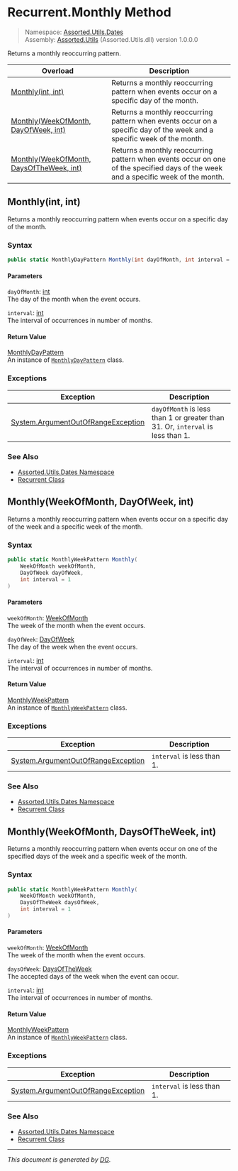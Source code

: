 ﻿# Recurrent.Monthly Method

> Namespace: [Assorted.Utils.Dates](index.md#assortedutilsdates-namespace)\
> Assembly: [Assorted.Utils](index.md) (Assorted.Utils.dll) version 1.0.0.0

Returns a monthly reoccurring pattern.

Overload | Description
--- | ---
[Monthly(int, int)](Assorted.Utils.Dates.Recurrent.Monthly.md#monthlyint-int) | Returns a monthly reoccurring pattern when events occur on a specific day of the month.
[Monthly(WeekOfMonth, DayOfWeek, int)](Assorted.Utils.Dates.Recurrent.Monthly.md#monthlyweekofmonth-dayofweek-int) | Returns a monthly reoccurring pattern when events occur on a specific day of the week and a specific week of the month.
[Monthly(WeekOfMonth, DaysOfTheWeek, int)](Assorted.Utils.Dates.Recurrent.Monthly.md#monthlyweekofmonth-daysoftheweek-int) | Returns a monthly reoccurring pattern when events occur on one of the specified days of the week and a specific week of the month.

## Monthly(int, int)

Returns a monthly reoccurring pattern when events occur on a specific day of the month.

### Syntax

```csharp
public static MonthlyDayPattern Monthly(int dayOfMonth, int interval = 1)
```

#### Parameters

`dayOfMonth`: [int](https://docs.microsoft.com/en-us/dotnet/api/system.int32)\
The day of the month when the event occurs.

`interval`: [int](https://docs.microsoft.com/en-us/dotnet/api/system.int32)\
The interval of occurrences in number of months.

#### Return Value

[MonthlyDayPattern](Assorted.Utils.Dates.Patterns.MonthlyDayPattern.md)\
An instance of [`MonthlyDayPattern`](Assorted.Utils.Dates.Patterns.MonthlyDayPattern.md) class.

### Exceptions

Exception | Description
--- | ---
[System.ArgumentOutOfRangeException](https://docs.microsoft.com/en-us/dotnet/api/system.argumentoutofrangeexception) | `dayOfMonth` is less than 1 or greater than 31. Or, `interval` is less than 1.

### See Also

- [Assorted.Utils.Dates Namespace](index.md#assortedutilsdates-namespace)
- [Recurrent Class](Assorted.Utils.Dates.Recurrent.md)

## Monthly(WeekOfMonth, DayOfWeek, int)

Returns a monthly reoccurring pattern when events occur on a specific day of the week and a specific week of the month.

### Syntax

```csharp
public static MonthlyWeekPattern Monthly(
    WeekOfMonth weekOfMonth, 
    DayOfWeek dayOfWeek, 
    int interval = 1
)
```

#### Parameters

`weekOfMonth`: [WeekOfMonth](Assorted.Utils.Dates.WeekOfMonth.md)\
The week of the month when the event occurs.

`dayOfWeek`: [DayOfWeek](https://docs.microsoft.com/en-us/dotnet/api/system.dayofweek)\
The day of the week when the event occurs.

`interval`: [int](https://docs.microsoft.com/en-us/dotnet/api/system.int32)\
The interval of occurrences in number of months.

#### Return Value

[MonthlyWeekPattern](Assorted.Utils.Dates.Patterns.MonthlyWeekPattern.md)\
An instance of [`MonthlyWeekPattern`](Assorted.Utils.Dates.Patterns.MonthlyWeekPattern.md) class.

### Exceptions

Exception | Description
--- | ---
[System.ArgumentOutOfRangeException](https://docs.microsoft.com/en-us/dotnet/api/system.argumentoutofrangeexception) | `interval` is less than 1.

### See Also

- [Assorted.Utils.Dates Namespace](index.md#assortedutilsdates-namespace)
- [Recurrent Class](Assorted.Utils.Dates.Recurrent.md)

## Monthly(WeekOfMonth, DaysOfTheWeek, int)

Returns a monthly reoccurring pattern when events occur on one of the specified days of the week and a specific week of the month.

### Syntax

```csharp
public static MonthlyWeekPattern Monthly(
    WeekOfMonth weekOfMonth, 
    DaysOfTheWeek daysOfWeek, 
    int interval = 1
)
```

#### Parameters

`weekOfMonth`: [WeekOfMonth](Assorted.Utils.Dates.WeekOfMonth.md)\
The week of the month when the event occurs.

`daysOfWeek`: [DaysOfTheWeek](Assorted.Utils.Dates.DaysOfTheWeek.md)\
The accepted days of the week when the event can occur.

`interval`: [int](https://docs.microsoft.com/en-us/dotnet/api/system.int32)\
The interval of occurrences in number of months.

#### Return Value

[MonthlyWeekPattern](Assorted.Utils.Dates.Patterns.MonthlyWeekPattern.md)\
An instance of [`MonthlyWeekPattern`](Assorted.Utils.Dates.Patterns.MonthlyWeekPattern.md) class.

### Exceptions

Exception | Description
--- | ---
[System.ArgumentOutOfRangeException](https://docs.microsoft.com/en-us/dotnet/api/system.argumentoutofrangeexception) | `interval` is less than 1.

### See Also

- [Assorted.Utils.Dates Namespace](index.md#assortedutilsdates-namespace)
- [Recurrent Class](Assorted.Utils.Dates.Recurrent.md)

---

_This document is generated by [DG](https://github.com/Khojasteh/dg)._
